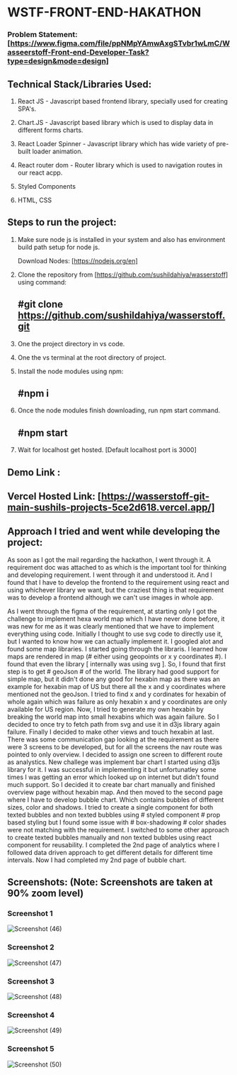 # WSTF-FRONT-END-HAKATHON


### Problem Statement: [https://www.figma.com/file/ppNMpYAmwAxgSTvbr1wLmC/Wasseerstoff-Front-end-Developer-Task?type=design&mode=design]



## Technical Stack/Libraries Used:

  1. React JS - Javascript based frontend library, specially used for creating SPA's.

  2. Chart.JS  -   Javascript based library which is used to display data in different forms charts.

  3. React Loader Spinner - Javascript library which has wide variety of pre-built loader animation.

  4. React router dom - Router library which is used to navigation routes in our react acpp.

  5. Styled Components 

  6. HTML, CSS


## Steps to run the project:

  1. Make sure node js is installed in your system and also has environment build path setup for node js.

      Download Nodes: [https://nodejs.org/en]

  2. Clone the repository from [https://github.com/sushildahiya/wasserstoff] using command:

      ## #git clone https://github.com/sushildahiya/wasserstoff.git

  3. One the project directory in vs code.

  4. One the vs terminal at the root directory of project.

  5. Install the node modules using npm:

      ## #npm i

  6. Once the node modules finish downloading, run npm start command.

       ## #npm start

  7. Wait for localhost get hosted. [Default localhost port is 3000] 


## Demo Link : 

## Vercel Hosted Link: [https://wasserstoff-git-main-sushils-projects-5ce2d618.vercel.app/]

## Approach I tried and went while developing the project:

As soon as I got the mail regarding the hackathon, I went through it. A requirement doc was attached to as which is the important tool for thinking and developing requirement. I went through it and understood it. And  I found that I have to develop the frontend to the requirement using react and using whichever library we want, but the craziest thing is that requirement was to develop a frontend although we can't use images in whole app. 

  As I went through the figma of the requirement, at starting only I got the challenge to implement hexa world map which I have never done before, it was new for me as it was clearly mentioned that we have to implement everything using code. Initially I thought to use svg code to directly use it, but I wanted to know how we can actually implement it. I googled alot and found some map libraries. I started going through the libraris. I learned how maps are rendered in map (# either using geopoints or x y coordinates #). I found that even the library [ internally was using svg ]. So, I found that first step is to get # geoJson # of the world. The library had good support for simple map, but it didn't done any good for hexabin map as there was an example for hexabin map of US but there all the x and y coordinates where mentioned not the geoJson. I tried to find x and y cordinates for hexabin of whole again which was failure as only hexabin x and y coordinates are only available for US region. Now, I tried to generate my own hexabin by breaking the world map into small hexabins which was again failure. So I decided to once try to fetch path from svg and use it in d3js library again failure. Finally I decided to make other views and touch hexabin at last. 
  There was some communication gap looking at the requirement as there were 3 screens to be developed, but for all the screens the nav route was pointed to only overview. I decided to assign one screen to different route as analystics. 
  New challege was implement bar chart I started using d3js library for it. I was successful in implementing it but unfortunatley some times I was getting an error which looked up on internet but didn't found much support. So I decided it to create bar chart manually and finished overview page without hexabin map. And then moved to the second page where I have to develop bubble chart. Which contains bubbles of different sizes, color and shadows. I tried to create a single component for both texted bubbles and non texted bubbles using # styled component # prop based styling but I found some issue with # box-shadowing # color shades were not matching with the requirement. I switched to some other approach to create texted bubbles manually and non texted bubbles using react component for reusability. I completed the 2nd page of analytics where I followed data driven approach to get different details for different time intervals. Now I had completed my 2nd page of bubble chart.

## Screenshots: (Note: Screenshots are taken at 90% zoom level)
### Screenshot 1

![Screenshot (46)](https://github.com/sushildahiya/wasserstoff/assets/97718833/d9f394f7-881d-49c6-8b5e-ab4b527b5970)

### Screenshot 2

![Screenshot (47)](https://github.com/sushildahiya/wasserstoff/assets/97718833/97a56648-d2be-472a-ac19-fd2b7eb43171)


### Screenshot 3

![Screenshot (48)](https://github.com/sushildahiya/wasserstoff/assets/97718833/42bacdeb-499b-4c14-b232-4ed78d367ea3)

### Screenshot 4

![Screenshot (49)](https://github.com/sushildahiya/wasserstoff/assets/97718833/85439e06-db35-4981-8297-b531fea92170)

### Screenshot 5

![Screenshot (50)](https://github.com/sushildahiya/wasserstoff/assets/97718833/bef1e740-1ebd-4d9f-a622-2c85b34981a2)


















